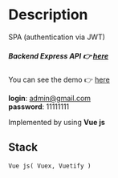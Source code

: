 # Description
SPA (authentication via JWT)

##### Backend Express API 👉 [here](https://github.com/DavidSulava/BackEndApiExpressWithSessions/tree/jwt-v)

You can see the demo 👉 [here](https://davidsulava.github.io/vue-simple-spa/)

__login__: admin@gmail.com\
__password__: 11111111

Implemented by using __Vue js__

## Stack
```
Vue js( Vuex, Vuetify )

```
